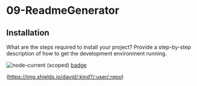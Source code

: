 # 09-ReadmeGenerator

## Installation
What are the steps required to install your project? Provide a step-by-step description of how to get the development environment running.


![node-current (scoped)](https://img.shields.io/node/v/@stdlib/stdlib?style=plastic)
[badge](https://img.shields.io/david/dev/ecorreale/09-ReadmeGenerator)

(https://img.shields.io/david/:kind?/:user/:repo)
